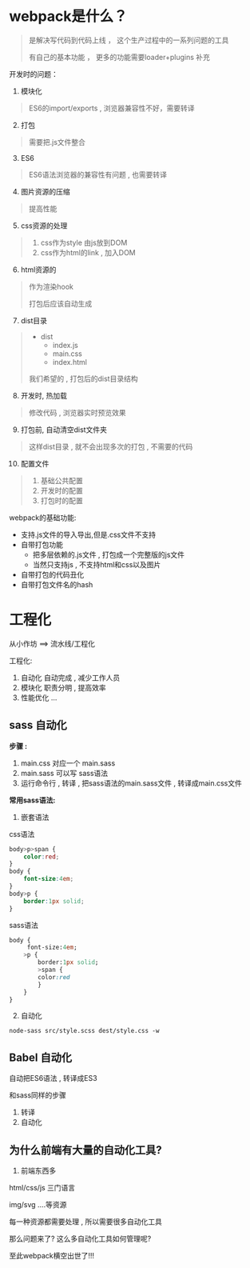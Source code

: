 # webpack是什么？

> 是解决写代码到代码上线 ， 这个生产过程中的一系列问题的工具
>
> 有自己的基本功能 ， 更多的功能需要loader+plugins 补充

开发时的问题：

1. 模块化

> ES6的import/exports , 浏览器兼容性不好，需要转译

2. 打包

> 需要把.js文件整合

3. ES6

> ES6语法浏览器的兼容性有问题 , 也需要转译

4. 图片资源的压缩

> 提高性能

5. css资源的处理

> 1. css作为style 由js放到DOM
> 2. css作为html的link , 加入DOM

6. html资源的

> 作为渲染hook
>
> 打包后应该自动生成

7. dist目录

> - dist
>   - index.js
>   - main.css
>   - index.html
>
> 我们希望的 , 打包后的dist目录结构

8. 开发时, 热加载

> 修改代码 , 浏览器实时预览效果

9. 打包前, 自动清空dist文件夹

> 这样dist目录 , 就不会出现多次的打包 , 不需要的代码

10. 配置文件

> 1. 基础公共配置
> 2. 开发时的配置
> 3. 打包时的配置







webpack的基础功能:

- 支持.js文件的导入导出,但是.css文件不支持
- 自带打包功能 
  - 把多层依赖的.js文件 , 打包成一个完整版的js文件
  - 当然只支持js , 不支持html和css以及图片
- 自带打包的代码丑化
- 自带打包文件名的hash







# 工程化

从小作坊 ==> 流水线/工程化



工程化:

1. 自动化    自动完成 , 减少工作人员
2. 模块化    职责分明 , 提高效率
3. 性能优化   ...





## sass 自动化

**步骤 :** 

1. main.css  对应一个 main.sass
2. main.sass 可以写 sass语法
3. 运行命令行 , 转译 , 把sass语法的main.sass文件 , 转译成main.css文件



**常用sass语法:**

1. 嵌套语法

css语法

```css
body>p>span {
    color:red;
}
body {
    font-size:4em;
}
body>p {
    border:1px solid;
}
```

sass语法

```sass
body {
	 font-size:4em;
	>p {
		border:1px solid;
		>span {
		color:red
		}
	}
}
```

2. 自动化

```shell
node-sass src/style.scss dest/style.css -w
```



## Babel 自动化

自动把ES6语法 , 转译成ES3

和sass同样的步骤

1. 转译
2. 自动化





## 为什么前端有大量的自动化工具?

1. 前端东西多

html/css/js 三门语言

img/svg ….等资源

每一种资源都需要处理 , 所以需要很多自动化工具





那么问题来了? 这么多自动化工具如何管理呢?

至此webpack横空出世了!!!




